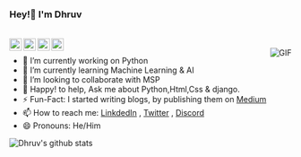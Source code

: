 ### Hey!👋 I'm Dhruv

<br/>


<a href="https://twitter.com/Dhruv2211patel">
<img align="left" alt="Dhruv patel | Twitter" width="22px" src="https://cdn.jsdelivr.net/npm/simple-icons@v3/icons/twitter.svg" />
</a>
<a href="https://www.linkedin.com/in/dhruv2211patel/">
<img align="left" alt="Dhruv's LinkdeIN" width="22px" src="https://cdn.jsdelivr.net/npm/simple-icons@v3/icons/linkedin.svg" />
</a>
<a href="https://t.me/Dhruv2211patel">
<img align="left" alt="Dhruv's Telegram" width="22px" src="https://cdn.jsdelivr.net/npm/simple-icons@v3/icons/telegram.svg" />
</a>
<a href="https://www.instagram.com/dhruv2211patel/">
<img align="left" alt="Dhruv's Instagram" width="22px" src="https://cdn.jsdelivr.net/npm/simple-icons@v3/icons/instagram.svg" />
</a>


<br />


<img align="right" alt="GIF" src="https://media.giphy.com/media/836HiJc7pgzy8iNXCn/giphy.gif" />

- 🔭 I’m currently working on Python
- 🌱 I’m currently learning Machine Learning & AI
- 👯 I’m looking to collaborate with MSP
- 💬 Happy! to help, Ask me about Python,Html,Css & django. 
- ⚡️ Fun-Fact: I started writing blogs, by publishing them on [Medium](https://medium.com/@yash007patel.dp)
- 📫 How to reach me: [LinkdedIn](https://www.linkedin.com/in/dhruv2211patel/) , [Twitter](https://twitter.com/Dhruv2211patel?s=09) , [Discord](https://discord.com/channels/@Dhruv#5751)
- 😄 Pronouns: He/Him


![Dhruv's github stats](https://github-readme-stats.vercel.app/api?username=Dhruv2211patel&show_icons=true&hide_border=true)
